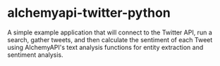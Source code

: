alchemyapi-twitter-python
=========================

A simple example application that will connect to the Twitter API, run a search, gather tweets, and then calculate the sentiment of each Tweet using AlchemyAPI's text analysis functions for entity extraction and sentiment analysis.
